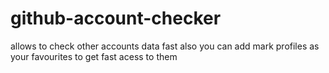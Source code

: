 # github-account-checker

allows to check other accounts data fast
also you can add mark profiles as your favourites to get fast acess to them
